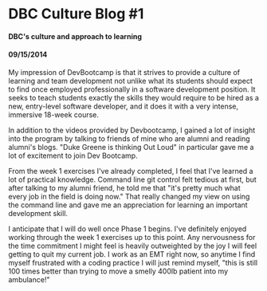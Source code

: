 # DBC Culture Blog #1
#### DBC's culture and approach to learning
#### 09/15/2014

My impression of DevBootcamp is that it strives to provide a culture of learning and team development not unlike what its students should expect to find once employed professionally in a software development position. It seeks to teach students exactly the skills they would require to be hired as a new, entry-level software developer, and it does it with a very intense, immersive 18-week course.

In addition to the videos provided by Devbootcamp, I gained a lot of insight into the program by talking to friends of mine who are alumni and reading alumni's blogs. "Duke Greene is thinking Out Loud" in particular gave me a lot of excitement to join Dev Bootcamp.

From the week 1 exercises I've already completed, I feel that I've learned a lot of practical knowledge. Command line git control felt tedious at first, but after talking to my alumni friend, he told me that "it's pretty much what every job in the field is doing now." That really changed my view on using the command line and gave me an appreciation for learning an important development skill.

I anticipate that I will do well once Phase 1 begins. I've definitely enjoyed working through the week 1 exercises up to this point. Any nervousness for the time commitment I might feel is heavily outweighted by the joy I will feel getting to quit my current job. I work as an EMT right now, so anytime I find myself frustrated with a coding practice I will just remind myself, "this is still 100 times better than trying to move a smelly 400lb patient into my ambulance!"